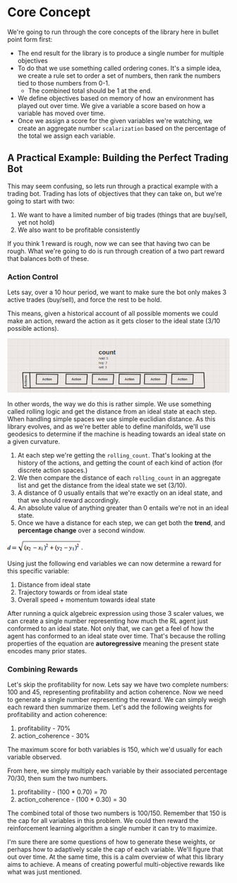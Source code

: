 # Core Concept

We're going to run through the core concepts of the library here in bullet point form first:

* The end result for the library is to produce a single number for multiple objectives
* To do that we use something called ordering cones. It's a simple idea, we create a rule set to order a set of numbers, then rank the numbers tied to those numbers from 0-1.
  * The combined total should be 1 at the end.
* We define objectives based on memory of how an environment has played out over time. We give a variable a score based on how a variable has moved over time.
* Once we assign a score for the given variables we're watching, we create an aggregate number `scalarization` based on the percentage of the total we assign each variable.


## A Practical Example: Building the Perfect Trading Bot 

This may seem confusing, so lets run through a practical example with a trading bot. Trading has lots of objectives that they can take on, but we're going to start with two:

1. We want to have a limited number of big trades (things that are buy/sell, yet not hold)
2. We also want to be profitable consistently


If you think 1 reward is rough, now we can see that having two can be rough. What we're going to do is run through creation of a two part reward that balances both of these.

### Action Control

Lets say, over a 10 hour period, we want to make sure the bot only makes 3 active trades (buy/sell), and force the rest to be hold.

This means, given a historical account of all possible moments we could make an action, reward the action as it gets closer to the ideal state (3/10 possible actions).

![rolling](assets/rolling_count.png)

In other words, the way we do this is rather simple. We use something called rolling logic and get the distance from an ideal state at each step. When handling simple spaces we use simple euclidian distance. As this library evolves, and as we're better able to define manifolds, we'll use geodesics to determine if the machine is heading towards an ideal state on a given curvature.

1. At each step we're getting the `rolling_count`. That's looking at the history of the actions, and getting the count of each kind of action (for discrete action spaces.)
2. We then compare the distance of each `rolling_count` in an aggregate list and get the distance from the ideal state we set (3/10).
3. A distance of 0 usually entails that we're exactly on an ideal state, and that we should reward accordingly.
4. An absolute value of anything greater than 0 entails we're not in an ideal state.
5. Once we have a distance for each step, we can get both the **trend**, and **percentage change** over a second window.



![distance](assets/normal_distance.gif)


Using just the following end variables we can now determine a reward for this specific variable:


1. Distance from ideal state
2. Trajectory towards or from ideal state
3. Overall speed + momentum towards ideal state


After running a quick algebreic expression using those 3 scaler values, we can create a single number representing how much the RL agent just conformed to an ideal state. Not only that, we can get a feel of how the agent has conformed to an ideal state over time. That's because the rolling properties of the equation are **autoregressive** meaning the present state encodes many prior states. 


### Combining Rewards

Let's skip the profitability for now. Lets say we have two complete numbers: 100 and 45, representing profitability and action coherence. Now we need to generate a single number representing the reward. We can simply weigh each reward then summarize them. Let's add the following weights for profitability and action coherence:

1. profitability - 70%
2. action_coherence - 30%

The maximum score for both variables is 150, which we'd usually for each variable observed.

From here, we simply multiply each variable by their associated percentage 70/30, then sum the two numbers.

1. profitability - (100 * 0.70) = 70
2. action_coherence - (100 * 0.30) = 30

The combined total of those two numbers is 100/150. Remember that 150 is the cap for all variables in this problem. We could then reward the reinforcement learning algorithm a single number it can try to maximize.

I'm sure there are some questions of how to generate these weights, or perhaps how to adaptively scale the cap of each variable. We'll figure that out over time. At the same time, this is a calm overview of what this library aims to achieve. A means of creating powerful multi-objective rewards like what was just mentioned.